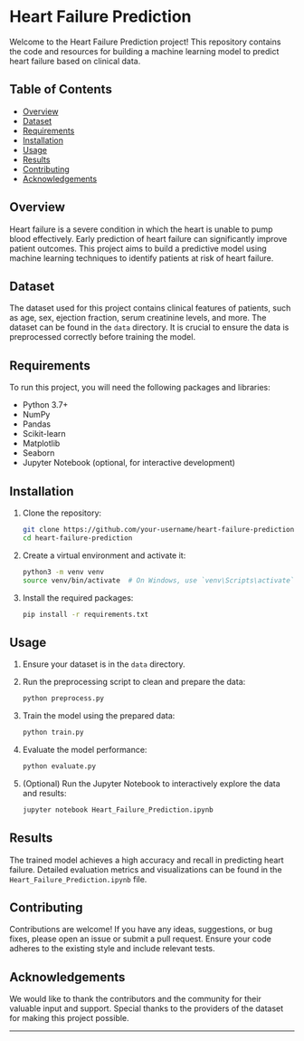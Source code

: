 # Heart Failure Prediction

Welcome to the Heart Failure Prediction project! This repository contains the code and resources for building a machine learning model to predict heart failure based on clinical data.

## Table of Contents

- [Overview](#overview)
- [Dataset](#dataset)
- [Requirements](#requirements)
- [Installation](#installation)
- [Usage](#usage)
- [Results](#results)
- [Contributing](#contributing)
- [Acknowledgements](#acknowledgements)

## Overview

Heart failure is a severe condition in which the heart is unable to pump blood effectively. Early prediction of heart failure can significantly improve patient outcomes. This project aims to build a predictive model using machine learning techniques to identify patients at risk of heart failure.

## Dataset

The dataset used for this project contains clinical features of patients, such as age, sex, ejection fraction, serum creatinine levels, and more. The dataset can be found in the `data` directory. It is crucial to ensure the data is preprocessed correctly before training the model.

## Requirements

To run this project, you will need the following packages and libraries:

- Python 3.7+
- NumPy
- Pandas
- Scikit-learn
- Matplotlib
- Seaborn
- Jupyter Notebook (optional, for interactive development)
  

## Installation

1. Clone the repository:

   ```bash
   git clone https://github.com/your-username/heart-failure-prediction.git
   cd heart-failure-prediction
   ```

2. Create a virtual environment and activate it:

   ```bash
   python3 -m venv venv
   source venv/bin/activate  # On Windows, use `venv\Scripts\activate`
   ```

3. Install the required packages:

   ```bash
   pip install -r requirements.txt
   ```

## Usage

1. Ensure your dataset is in the `data` directory.

2. Run the preprocessing script to clean and prepare the data:

   ```bash
   python preprocess.py
   ```

3. Train the model using the prepared data:

   ```bash
   python train.py
   ```

4. Evaluate the model performance:

   ```bash
   python evaluate.py
   ```

5. (Optional) Run the Jupyter Notebook to interactively explore the data and results:

   ```bash
   jupyter notebook Heart_Failure_Prediction.ipynb
   ```

## Results

The trained model achieves a high accuracy and recall in predicting heart failure. Detailed evaluation metrics and visualizations can be found in the `Heart_Failure_Prediction.ipynb` file.

## Contributing

Contributions are welcome! If you have any ideas, suggestions, or bug fixes, please open an issue or submit a pull request. Ensure your code adheres to the existing style and include relevant tests.

## Acknowledgements

We would like to thank the contributors and the community for their valuable input and support. Special thanks to the providers of the dataset for making this project possible.

---
